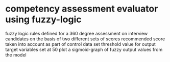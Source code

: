 # competency assessment evaluator using fuzzy-logic

fuzzy logic rules defined for a 360 degree assessment on interview candidates on the basis of two different sets of scores
recommended score taken into account as part of control data set
threshold value for output target variables set at 50
plot a sigmoid-graph of fuzzy output values from the model

